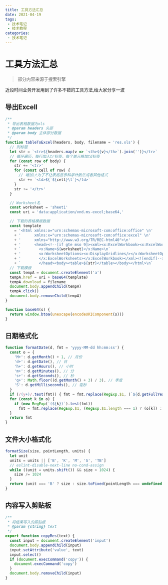 ```yaml
---
title: 工具方法汇总
date: 2021-04-19
tags:
 - 技术笔记
 - 技术教程
categories:
 - 技术笔记
---
```

# 工具方法汇总
>部分内容来源于搜索引擎

近段时间业务开发用到了许多不错的工具方法,给大家分享一波

## 导出Excell

```js
/**
 * 导出表格数据为xls
 * @param headers 头部
 * @param body 主体部分数据
 */
function tableToExcel(headers, body, filename = 'res.xls') {
  // 列标题
  let str = `<tr>${headers.map(v => `<th>${v}</th>`).join('')}</tr>`
  // 循环遍历，每行加入tr标签，每个单元格加td标签
  for (const row of body) {
    str += '<tr>'
    for (const cell of row) {
      // 增加\t为了不让表格显示科学计数法或者其他格式
      str += `<td>${`${cell}\t`}</td>`
    }
    str += '</tr>'
  }

  // Worksheet名
  const worksheet = 'sheet1'
  const uri = 'data:application/vnd.ms-excel;base64,'

  // 下载的表格模板数据
  const template
    = '<html xmlns:o="urn:schemas-microsoft-com:office:office" \n'
    + '      xmlns:x="urn:schemas-microsoft-com:office:excel" \n'
    + '      xmlns="http://www.w3.org/TR/REC-html40">\n'
    + '      <head><!--[if gte mso 9]><xml><x:ExcelWorkbook><x:ExcelWorksheets><x:ExcelWorksheet>\n'
    + `        <x:Name>${worksheet}</x:Name>\n`
    + '        <x:WorksheetOptions><x:DisplayGridlines/></x:WorksheetOptions></x:ExcelWorksheet>\n'
    + '        </x:ExcelWorksheets></x:ExcelWorkbook></xml><![endif]-->\n'
    + `        </head><body><table>${str}</table></body></html>\n`
  // 下载模板
  const tempA = document.createElement('a')
  tempA.href = uri + base64(template)
  tempA.download = filename
  document.body.appendChild(tempA)
  tempA.click()
  document.body.removeChild(tempA)
}

function base64(s) {
  return window.btoa(unescape(encodeURIComponent(s)))
}
```

<codepen title="export-excell" src="https://codepen.io/sugarInSoup/embed/xxgaggK?height=265&theme-id=dark&default-tab=js,result"></codepen>

## 日期格式化
```js
function formatDate(d, fmt = 'yyyy-MM-dd hh:mm:ss') {
  const o = {
    'M+': d.getMonth() + 1, // 月份
    'd+': d.getDate(), // 日
    'h+': d.getHours(), // 小时
    'm+': d.getMinutes(), // 分
    's+': d.getSeconds(), // 秒
    'q+': Math.floor((d.getMonth() + 3) / 3), // 季度
    'S': d.getMilliseconds(), // 毫秒
  }
  if (/(y+)/.test(fmt)) { fmt = fmt.replace(RegExp.$1, (`${d.getFullYear()}`).substr(4 - RegExp.$1.length)) }
  for (const k in o) {
    if (new RegExp(`(${k})`).test(fmt))
      fmt = fmt.replace(RegExp.$1, (RegExp.$1.length === 1) ? (o[k]) : ((`00${o[k]}`).substr((`${o[k]}`).length)))
  }
  return fmt
}
```

<codepen src="https://codepen.io/sugarInSoup/embed/jOyvwRd?height=265&theme-id=dark&default-tab=js,result"></codepen>

## 文件大小格式化
```js
formatSize(size, pointLength, units) {
  let unit
  units = units || ['B', 'K', 'M', 'G', 'TB']
  // eslint-disable-next-line no-cond-assign
  while ((unit = units.shift()) && size > 1024) {
    size /= 1024
  }
  return (unit === 'B' ? size : size.toFixed(pointLength === undefined ? 2 : pointLength)) + unit
}
```

<codepen src="https://codepen.io/sugarInSoup/embed/YzNOxKr?height=265&theme-id=dark&default-tab=js,result"></codepen>

## 内容写入剪贴板
```js
/**
 * 将结果写入的剪贴板
 * @param {string} text
 */
export function copyRes(text) {
  const input = document.createElement('input')
  document.body.appendChild(input)
  input.setAttribute('value', text)
  input.select()
  if (document.execCommand('copy')) {
    document.execCommand('copy')
  }
  document.body.removeChild(input)
}
```

<codepen src="https://codepen.io/sugarInSoup/embed/rNjZzLx?height=265&theme-id=dark&default-tab=js,result"></codepen>
